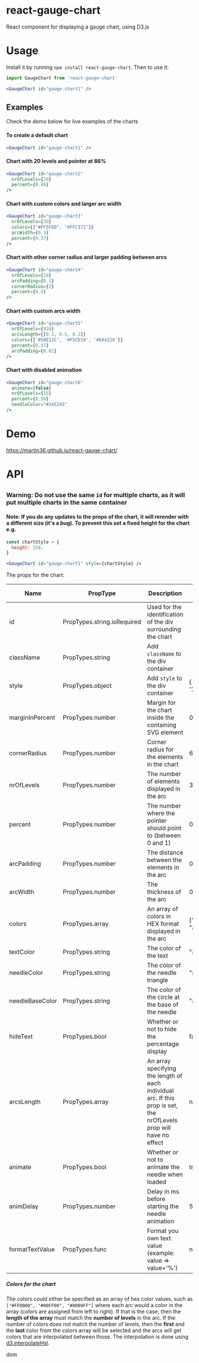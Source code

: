 # react-gauge-chart
React component for displaying a gauge chart, using D3.js

# Usage
Install it by running `npm install react-gauge-chart`. Then to use it:

```jsx
import GaugeChart from 'react-gauge-chart'

<GaugeChart id="gauge-chart1" />
```

## Examples

Check the demo below for live examples of the charts

#### To create a default chart

```jsx
<GaugeChart id="gauge-chart1" />
```

#### Chart with 20 levels and pointer at 86%

```jsx
<GaugeChart id="gauge-chart2" 
  nrOfLevels={20} 
  percent={0.86} 
/>
```

#### Chart with custom colors and larger arc width

```jsx
<GaugeChart id="gauge-chart3" 
  nrOfLevels={30} 
  colors={["#FF5F6D", "#FFC371"]} 
  arcWidth={0.3} 
  percent={0.37} 
/>
```

#### Chart with other corner radius and larger padding between arcs

```jsx
<GaugeChart id="gauge-chart4" 
  nrOfLevels={10} 
  arcPadding={0.1} 
  cornerRadius={3} 
  percent={0.6} 
/>
```

#### Chart with custom arcs width

```jsx
<GaugeChart id="gauge-chart5"
  nrOfLevels={420}
  arcsLength={[0.3, 0.5, 0.2]}
  colors={['#5BE12C', '#F5CD19', '#EA4228']}
  percent={0.37}
  arcPadding={0.02}
/>
```

#### Chart with disabled animation

```jsx
<GaugeChart id="gauge-chart6" 
  animate={false} 
  nrOfLevels={15} 
  percent={0.56} 
  needleColor="#345243" 
/>
```

# Demo
https://martin36.github.io/react-gauge-chart/

# API

## <GaugeChart />

### Warning: Do not use the same `id` for multiple charts, as it will put multiple charts in the same container

#### Note: If you do any updates to the props of the chart, it will rerender with a different size (it's a bug). To prevent this set a fixed height for the chart e.g.

```jsx
const chartStyle = {
  height: 250,
}

<GaugeChart id="gauge-chart1" style={chartStyle} />

```

The props for the chart:

| Name            | PropType                    | Description                                                    | Default value          |
|-----------------|-----------------------------|----------------------------------------------------------------|------------------------|
| id              | PropTypes.string.isRequired | Used for the identification of the div surrounding the chart   |                        |
| className       | PropTypes.string            | Add `className` to the div container                           |                        |
| style           | PropTypes.object            | Add `style` to the div container                               | { width: '100%' }      |
| marginInPercent | PropTypes.number            | Margin for the chart inside the containing SVG element         | 0.05                   |
| cornerRadius    | PropTypes.number            | Corner radius for the elements in the chart                    | 6                      |
| nrOfLevels      | PropTypes.number            | The number of elements displayed in the arc                    | 3                      |
| percent         | PropTypes.number            | The number where the pointer should point to (between 0 and 1) | 0.4                    |
| arcPadding      | PropTypes.number            | The distance between the elements in the arc                   | 0.05                   |
| arcWidth        | PropTypes.number            | The thickness of the arc                                       | 0.2                    |
| colors          | PropTypes.array             | An array of colors in HEX format displayed in the arc          | ["#00FF00", "#FF0000"] |
| textColor       | PropTypes.string            | The color of the text                                          | "#FFFFFF"              |
| needleColor     | PropTypes.string            | The color of the needle triangle                               | "#464A4F"              |
| needleBaseColor | PropTypes.string            | The color of the circle at the base of the needle              | "#464A4F"              |
| hideText        | PropTypes.bool              | Whether or not to hide the percentage display                  | false                  |
| arcsLength      | PropTypes.array             | An array specifying the length of each individual arc. If this prop is set, the nrOfLevels prop will have no effect      | none                   |
| animate         | PropTypes.bool              | Whether or not to animate the needle when loaded               | true                   |
| animDelay       | PropTypes.number            | Delay in ms before starting the needle animation               | 500                    |
| formatTextValue | PropTypes.func              | Format you own text value (example: value => value+'%')        | null                   |

##### Colors for the chart

The colors could either be specified as an array of hex color values, such as `["#FF0000", "#00FF00", "#0000FF"]` where
each arc would a color in the array (colors are assigned from left to right). If that is the case, then the **length of the array**
must match the **number of levels** in the arc.
If the number of colors does not match the number of levels, then the **first** and the **last** color from the colors array will
be selected and the arcs will get colors that are interpolated between those. The interpolation is done using [d3.interpolateHsl](https://github.com/d3/d3-interpolate#interpolateHsl).

dom

